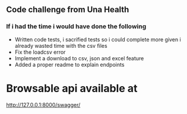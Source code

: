 ## Code challenge from Una Health

### If i had the time i would have done the following

- Written code tests, i sacrified tests so i could complete more given i already wasted time with the csv files
- Fix the loadcsv error
- Implement a download to csv, json and excel feature
- Added a proper readme to explain endpoints

# Browsable api available at

http://127.0.0.1:8000/swagger/

